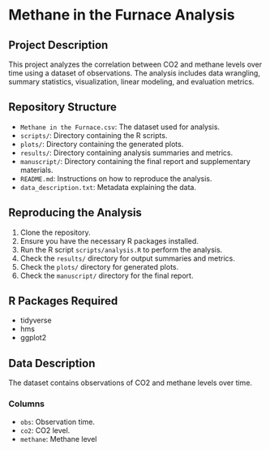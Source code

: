 # Methane in the Furnace Analysis

## Project Description
This project analyzes the correlation between CO2 and methane levels over time using a dataset of observations. The analysis includes data wrangling, summary statistics, visualization, linear modeling, and evaluation metrics.

## Repository Structure
- `Methane in the Furnace.csv`: The dataset used for analysis.
- `scripts/`: Directory containing the R scripts.
- `plots/`: Directory containing the generated plots.
- `results/`: Directory containing analysis summaries and metrics.
- `manuscript/`: Directory containing the final report and supplementary materials.
- `README.md`: Instructions on how to reproduce the analysis.
- `data_description.txt`: Metadata explaining the data.

## Reproducing the Analysis
1. Clone the repository.
2. Ensure you have the necessary R packages installed.
3. Run the R script `scripts/analysis.R` to perform the analysis.
4. Check the `results/` directory for output summaries and metrics.
5. Check the `plots/` directory for generated plots.
6. Check the `manuscript/` directory for the final report.

## R Packages Required
- tidyverse
- hms
- ggplot2

## Data Description
The dataset contains observations of CO2 and methane levels over time.

### Columns
- `obs`: Observation time.
- `co2`: CO2 level.
- `methane`: Methane level